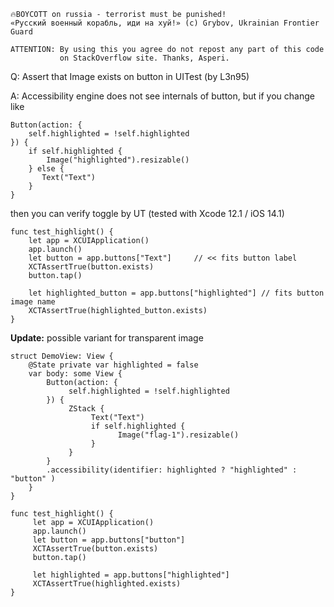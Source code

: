 ```
🔥BOYCOTT on russia - terrorist must be punished!
«Русский военный корабль, иди на хуй!» (c) Grybov, Ukrainian Frontier Guard

ATTENTION: By using this you agree do not repost any part of this code
           on StackOverflow site. Thanks, Asperi.
```

Q: Assert that Image exists on button in UITest (by L3n95)

A: Accessibility engine does not see internals of button, but if you change like

```
Button(action: {
    self.highlighted = !self.highlighted
}) {
    if self.highlighted {
        Image("highlighted").resizable()
    } else {
       Text("Text")
    }
}
```

then you can verify toggle by UT (tested with Xcode 12.1 / iOS 14.1)

```
func test_highlight() {
    let app = XCUIApplication()
	app.launch()
    let button = app.buttons["Text"]     // << fits button label
    XCTAssertTrue(button.exists)
    button.tap()

    let highlighted_button = app.buttons["highlighted"] // fits button image name
    XCTAssertTrue(highlighted_button.exists)
}
```

**Update:** possible variant for transparent image

```
struct DemoView: View {
	@State private var highlighted = false
	var body: some View {
		Button(action: {
			 self.highlighted = !self.highlighted
		}) {
			 ZStack {
				  Text("Text")
				  if self.highlighted {
						Image("flag-1").resizable()
				  }
			 }
		}
		.accessibility(identifier: highlighted ? "highlighted" : "button" )
	}
}

func test_highlight() {
	 let app = XCUIApplication()
	 app.launch()
	 let button = app.buttons["button"]
	 XCTAssertTrue(button.exists)
	 button.tap()

	 let highlighted = app.buttons["highlighted"]
	 XCTAssertTrue(highlighted.exists)
}
```
